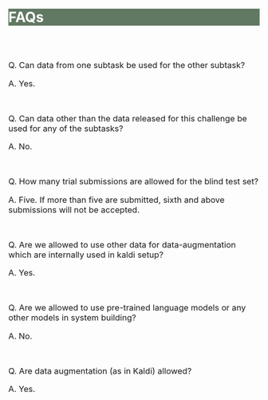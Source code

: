 <br>
<br>
<div class="widewrapper pagetitle">
  <div class="container" style="background-color:#617863">
    <h1 style="color:white;">FAQs</h1>
  </div>
</div>
<br>

<br>
<p style="font-size:16.5px;">Q. Can data from one subtask be used for the other subtask?</p>
<p style="font-size:16.5px;">A. Yes.</p>
<br>
<p style="font-size:16.5px;">Q. Can data other than the data released for this challenge be used for any of the subtasks?</p>
<p style="font-size:16.5px;">A. No.</p>
<br>
<p style="font-size:16.5px;">Q. How many trial submissions are allowed for the blind test set?</p>
<p style="font-size:16.5px;">A. Five. If more than five are submitted, sixth and above submissions will not be accepted.</p>
<br>
<p style="font-size:16.5px;">Q. Are we allowed to use other data for data-augmentation which are internally used in kaldi setup?</p>
<p style="font-size:16.5px;">A. Yes.</p>
<br>
<p style="font-size:16.5px;">Q. Are we allowed to use pre-trained language models or any other models in system building?</p>
<p style="font-size:16.5px;">A. No.</p>
<br>
<p style="font-size:16.5px;">Q. Are data augmentation (as in Kaldi) allowed?</p>
<p style="font-size:16.5px;">A. Yes.</p>